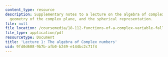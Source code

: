 ```yaml
---
content_type: resource
description: Supplementary notes to a lecture on the algebra of complex numbers, the
  geometry of the complex plane, and the spherical representation.
file: null
file_location: /coursemedia/18-112-functions-of-a-complex-variable-fall-2008/9fd0d6089b7bafb0b249e144bc2c71f4_lecture1.pdf
file_type: application/pdf
resourcetype: Document
title: 'Lecture 1: The algebra of Complex numbers'
uid: 9fd0d608-9b7b-afb0-b249-e144bc2c71f4
---
```

